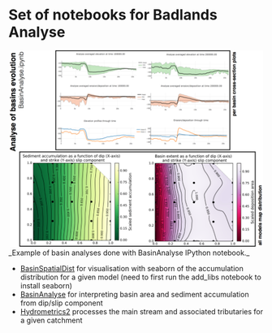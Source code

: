 # Set of notebooks for Badlands Analyse


<div align="center">
    <img width=500 src="https://github.com/gduclaux/transtension/blob/master/figs/basin.png" alt="analyse basin Badlands" title="analyse basin Badlands"</img>
</div>
_Example of basin analyses done with BasinAnalyse IPython notebook._


+ [BasinSpatialDist](http://nbviewer.jupyter.org/github/gduclaux/transtension/blob/master/notebooks/BasinSpatialDist.ipynb) for visualisation with seaborn of the accumulation distribution for a given model (need to first run the add_libs notebook to install seaborn)
+ [BasinAnalyse](http://nbviewer.jupyter.org/github/gduclaux/transtension/blob/master/notebooks/BasinAnalyse.ipynb) for interpreting basin area and sediment accumulation from dip/slip component
+ [Hydrometrics2](http://nbviewer.jupyter.org/github/gduclaux/transtension/blob/master/notebooks/Hydrometrics2.ipynb) processes the main stream and associated tributaries for a given catchment
